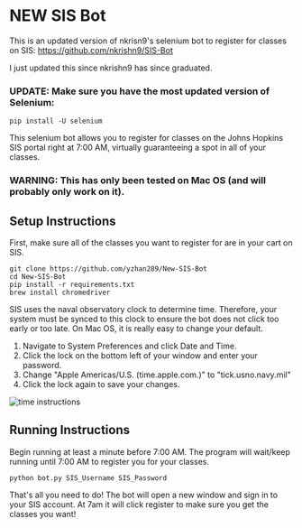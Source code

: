 # NEW SIS Bot #

This is an updated version of nkrisn9's selenium bot to register for classes on SIS:
https://github.com/nkrishn9/SIS-Bot

I just updated this since nkrishn9 has since graduated.

### UPDATE: Make sure you have the most updated version of Selenium: ###
```
pip install -U selenium
```

This selenium bot allows you to register for classes on the Johns Hopkins SIS portal right at 7:00 AM, virtually guaranteeing a spot in all of your classes. 



### WARNING: This has only been tested on Mac OS (and will probably only work on it). ###


## Setup Instructions ##
First, make sure all of the classes you want to register for are in your cart on SIS.

```
git clone https://github.com/yzhan289/New-SIS-Bot
cd New-SIS-Bot
pip install -r requirements.txt
brew install chromedriver
```

SIS uses the naval observatory clock to determine time. Therefore, your system must be synced to this clock to ensure the bot does not click too early or too late. On Mac OS, it is really easy to change your default. 

1. Navigate to System Preferences and click Date and Time. 
2. Click the lock on the bottom left of your window and enter your password. 
3. Change "Apple Americas/U.S. (time.apple.com.)" to "tick.usno.navy.mil"
4. Click the lock again to save your changes. 

![time instructions](https://github.com/nkrishn9/SIS-Bot/blob/master/time_instruct.png "Logo Title Text 1")


## Running Instructions ##
Begin running at least a minute before 7:00 AM. The program will wait/keep running until 7:00 AM to register you for your classes. 
```
python bot.py SIS_Username SIS_Password
```

That's all you need to do! The bot will open a new window and sign in to your SIS account. At 7am it will click register to make sure you get the classes you want!
